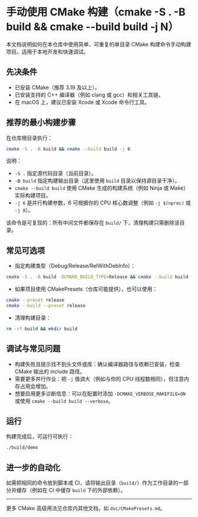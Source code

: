 # 手动使用 CMake 构建（cmake -S . -B build && cmake --build build -j N）

本文档说明如何在本仓库中使用简单、可重复的单目录 CMake 构建命令手动构建项目。适用于本地开发和快速调试。

## 先决条件

- 已安装 CMake（推荐 3.19 及以上）。
- 已安装支持的 C++ 编译器（例如 clang 或 gcc）和相关工具链。
- 在 macOS 上，建议已安装 Xcode 或 Xcode 命令行工具。

## 推荐的最小构建步骤

在仓库根目录执行：

```bash
cmake -S . -B build && cmake --build build -j 6
```

说明：
- `-S .` 指定源代码目录（当前目录）。
- `-B build` 指定构建输出目录（这里使用 `build` 目录以保持源目录干净）。
- `cmake --build build` 使用 CMake 生成的构建系统（例如 Ninja 或 Make）实际构建项目。
- `-j 6` 是并行构建参数，6 可根据你的 CPU 核心数调整（例如 `-j $(nproc)` 或 `-j 8`）。

该命令是可复现的：所有中间文件都保存在 `build/` 下，清理构建只需删除该目录。

## 常见可选项

- 指定构建类型（Debug/Release/RelWithDebInfo）：

```bash
cmake -S . -B build -DCMAKE_BUILD_TYPE=Release && cmake --build build -j 6
```

- 如果项目使用 CMakePresets（仓库可能提供），也可以使用：

```bash
cmake --preset release
cmake --build --preset release
```

- 清理构建目录：

```bash
rm -rf build && mkdir build
```

## 调试与常见问题

- 构建失败且提示找不到头文件或库：确认编译器路径与依赖已安装，检查 CMake 输出的 include 路径。
- 需要更多并行作业：把 `-j` 值调大（例如与你的 CPU 线程数相同），但注意内存占用会增加。
- 想要启用更多诊断信息：可以在配置时添加 `-DCMAKE_VERBOSE_MAKEFILE=ON` 或使用 `cmake --build build --verbose`。

## 运行

构建完成后，可运行可执行：

```bash
./build/demo
```

## 进一步的自动化

如需把相同的命令放到脚本或 CI，请将输出目录（`build/`）作为工作目录的一部分并缓存（例如在 CI 中缓存 `build` 下的外部依赖）。

---

更多 CMake 高级用法见仓库内其他文档，如 `doc/CMakePresets.md`。
